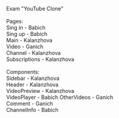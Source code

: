 Exam "YouTube Clone"\
\
Pages:\
Sing in - Babich\
Sing up - Babich\
Main - Kalanzhova\
Video - Ganich\
Channel - Kalanzhova \
Subscriptions - Kalanzhova\
\
Components:\
Sidebar - Kalanzhova\
Header - Kalanzhova \
VideoPreview - Kalanzhova\
VideoPlayer - Babich
OtherVideos - Ganich\
Comment - Ganich\
ChannelInfo - Babich

